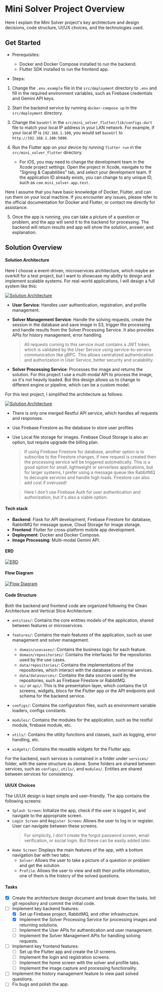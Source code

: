 # Mini Solver Project Overview

Here I explain the Mini Solver project's key architecture and design decisions, code structure, UI/UX choices, and the technologies used.

## Get Started

- Prerequisites: 
    
    - Docker and Docker Compose installed to run the backend.
    - Flutter SDK installed to run the frontend app.

- Steps:

1. Change the `.env.example` file in the `src/deployment` directory to `.env` and fill in the required environment variables, such as Firebase credentials and Gemini API keys.
2. Start the backend service by running `docker-compose up` in the `src/deployment` directory.
3. Change the `baseUrl` in the `src/mini_solver_flutter/lib/configs.dart` file to match your local IP address in your LAN network. For example, if your local IP is `192.168.1.100`, you would set `baseUrl` to `http://192.168.1.100:5000`.
4. Run the Flutter app on your device by running `flutter run` in the `src/mini_solver_flutter` directory.
   
   - For iOS, you may need to change the development team in the Xcode project settings. Open the project in Xcode, navigate to the "Signing & Capabilities" tab, and select your development team. If the application ID already exists, you can change to any unique ID, such as `com.mini_solver.app.test`.


Here I assume that you have basic knowledge of Docker, Flutter, and can run them on your local machine. If you encounter any issues, please refer to the official documentation for Docker and Flutter, or contact me directly for assistance.

5. Once the app is running, you can take a picture of a question or problem, and the app will send it to the backend for processing. The backend will return results and app will show the solution, answer, and explanation.

## Solution Overview

#### Solution Architecture

Here I choose a event-driven, microservices architecture, which maybe an overkill for a test project, but I want to showcase my ability to design and implement scalable systems. For real-world applications, I will design a full system like this:

[![Solution Architecture](docs/architecture-full.png)](docs/architecture-full.png)

- **User Service**: Handles user authentication, registration, and profile management.
- **Solver Management Service**: Handle the solving requests, create the session in the database and save image in S3, trigger the processing and handle results from the Solver Processing Service. It also provides APIs for history management, error handling.

    > All requests coming to this service must contains a JWT token, which is validated by the User Service using service-to-service communication like gRPC. This allows centralized authentication and authorization in User Service, better security and scalability.

- **Solver Processing Service**: Processes the image and returns the solution. For this project I use a multi-modal API to process the image, so it's not heavily loaded. But this design allows us to change to different engine or pipeline, which can be a custom model.

For this test project, I simplified the architecture as follows:

[![Solution Architecture](docs/architecture-simple.png)](docs/architecture-simple.png)

- There is only one merged Restful API service, which handles all requests and responses.
- Use Firebase Firestore as the database to store user profiles
- Use Local file storage for images. Firebase Cloud Storage is also an option, but require upgrade the billing plan.

    > If using Firebase Firestore for database, another option is to subscribe to the Firestore changes, if new request is created then the processing service will be triggered automatically. This is a good option for small, lightweight or serverless applications, but for larger systems, I prefer using a message queue like RabbitMQ to decouple services and handle high loads. Firestore can also add cost if overused!

    > Here I don't use Firebase Auth for user authentication and authorization, but it's also a viable option.

#### Tech stack

- **Backend**: Flask for API development, Firebase Firestore for database, RabbitMQ for message queue, Cloud Storage for image storage.
- **Frontend**: Flutter for cross-platform mobile app development.
- **Deployment**: Docker and Docker Compose.
- **Image Processing**: Multi-modal Gemini API.

#### ERD

[![ERD](docs/erd.png)](docs/erd.png)

#### Flow Diagram

[![Flow Diagram](docs/flow.png)](docs/flow.png)

#### Code Structure

Both the backend and frontend code are organized following the Clean Architecture and Vertical Slice Architecture:

- `entities/`: Contains the core entities models of the application, shared between features or microservices.
- `features/`: Contains the main features of the application, such as user management and solver management.
    - `domain/usecases/`: Contains the business logic for each feature.
    - `domain/repositories/`: Contains the interfaces for the repositories used by the use cases.
    - `data/repositories/`: Contains the implementations of the repositories, which interact with the database or external services.
    - `data/datasources/`: Contains the data sources used by the repositories, such as Firebase Firestore or RabbitMQ.
    - `ui/` or `api/`: This is the presentation layer, which contains the UI screens, widgets, blocs for the Flutter app or the API endpoints and schema for the backend service.

- `configs/`: Contains the configuration files, such as environment variable loaders, configs constants.
- `modules/`: Contains the modules for the application, such as the restful module, firebase module, etc.
- `utils/`: Contains the utility functions and classes, such as logging, error handling, etc.
- `widgets/`: Contains the reusable widgets for the Flutter app.

For the backend, each services is contained in a folder under `services/` folder, with the same structure as above. Some folders are shared between services, such as `configs/`, `utils/`, and `modules/`. Entities are shared between services for consistency.

#### UI/UX Choices

The UI/UX design is kept simple and user-friendly. The app contains the following screens:

- `Splash Screen`: Initialize the app, check if the user is logged in, and navigate to the appropriate screen.
- `Login Screen` and `Register Screen`: Allows the user to log in or register. User can navigate between these screens.
    > For simplicity, I don't create the forgot password screen, email verification, or social login. But these can be easily added later.
- `Home Screen`: Displays the main features of the app, with a bottom navigation bar with two tabs:
    - `Solver`: Allows the user to take a picture of a question or problem and get the solution.
    - `Profile`: Allows the user to view and edit their profile information, one of them is the history of the solved questions.


#### Tasks

- [x] Create the architecture design document and break down the tasks. Init git repository and commit the initial code.
- [ ] Implement key backend features:
    - [x] Set up Firebase project, RabbitMQ, and other infrastructure.
    - [x] Implement the Solver Processing Service for processing images and returning solutions.
    - [ ] Implement the User APIs for authentication and user management.
    - [ ] Implement the Solver Management APIs for handling solving requests.

- [ ] Implement key frontend features:
    - [ ] Set up the Flutter app and create the UI screens.
    - [ ] Implement the login and registration screens.
    - [ ] Implement the home screen with the solver and profile tabs.
    - [ ] Implement the image capture and processing functionality.
- [ ] Implement the history management feature to view past solved questions.
- [ ] Fix bugs and polish the app.
